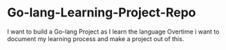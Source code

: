 # Go-lang-Learning-Project-Repo
I want to build a Go-lang Project as I learn the language
Overtime i want to document my learning process and make a project out of this.
